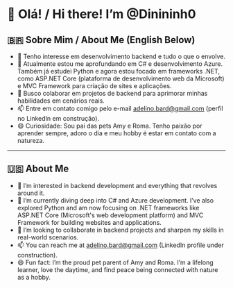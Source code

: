# 👋 Olá! / Hi there! I’m @Dinininh0  

## 🇧🇷 Sobre Mim / About Me (English Below)  
- 👀 Tenho interesse em desenvolvimento backend e tudo o que o envolve.  
- 🌱 Atualmente estou me aprofundando em C# e desenvolvimento Azure. Também já estudei Python e agora estou focado em frameworks .NET, como ASP.NET Core (plataforma de desenvolvimento web da Microsoft) e MVC Framework para criação de sites e aplicações.  
- 💞️ Busco colaborar em projetos de backend para aprimorar minhas habilidades em cenários reais.  
- 📫 Entre em contato comigo pelo e-mail adelino.bard@gmail.com (perfil no LinkedIn em construção).  
- 😄 Curiosidade: Sou pai das pets Amy e Roma. Tenho paixão por aprender sempre, adoro o dia e meu hobby é estar em contato com a natureza.  

---

## 🇺🇸 About Me  
- 👀 I’m interested in backend development and everything that revolves around it.  
- 🌱 I’m currently diving deep into C# and Azure development. I’ve also explored Python and am now focusing on .NET frameworks like ASP.NET Core (Microsoft's web development platform) and MVC Framework for building websites and applications.  
- 💞️ I’m looking to collaborate in backend projects and sharpen my skills in real-world scenarios.  
- 📫 You can reach me at adelino.bard@gmail.com (LinkedIn profile under construction).  
- 😄 Fun fact: I’m the proud pet parent of Amy and Roma. I’m a lifelong learner, love the daytime, and find peace being connected with nature as a hobby.  

<!---
AdelinoBard/AdelinoBard is a ✨ special ✨ repository because its `README.md` (this file) appears on your GitHub profile.
You can click the Preview link to take a look at your changes.
--->
